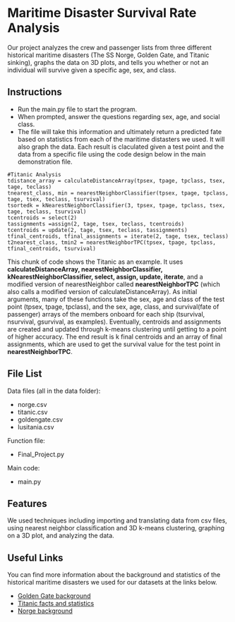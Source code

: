 # Maritime Disaster Survival Rate Analysis

Our project analyzes the crew and passenger lists from three different historical maritime disasters (The SS Norge, Golden Gate, and Titanic sinking), graphs the data on 3D plots, and tells you whether or not an individual will survive given a specific age, sex, and class.

## Instructions

- Run the main.py file to start the program. 
- When prompted, answer the questions regarding sex, age, and social class. 
- The file will take this information and ultimately return a predicted fate based on statistics from each of the maritime distasters we used. It will also graph the data.
Each result is claculated given a test point and the data from a specific file using the code design below in the main demonstration file.
```
#Titanic Analysis 
tdistance_array = calculateDistanceArray(tpsex, tpage, tpclass, tsex, tage, teclass)
tnearest_class, min = nearestNeighborClassifier(tpsex, tpage, tpclass, tage, tsex, teclass, tsurvival)
tsortedk = kNearestNeighborClassifier(3, tpsex, tpage, tpclass, tsex, tage, teclass, tsurvival)
tcentroids = select(2)
tassignments =assign(2, tage, tsex, teclass, tcentroids)
tcentroids = update(2, tage, tsex, teclass, tassignments)
tfinal_centroids, tfinal_assignments = iterate(2, tage, tsex, teclass)
t2nearest_class, tmin2 = nearestNeighborTPC(tpsex, tpage, tpclass, tfinal_centroids, tsurvival)
```
This chunk of code shows the Titanic as an example. It uses **calculateDistanceArray, nearestNeighborClassifier, kNearestNeighborClassifier, select, assign, update, iterate**, and a modified version of nearestNeighbor called **nearestNeighborTPC** (which also calls a modified version of calculateDistanceArray). As initial arguments, many of these functions take the sex, age and class of the test point (tpsex, tpage, tpclass), and the sex, age, class, and survival(fate of passenger) arrays of the members onboard for each ship (tsurvival, nsurvival, gsurvival, as examples). Eventually, centroids and assignments are created and updated through k-means clustering until getting to a point of higher accuracy. The end result is k final centroids and an array of final assignments, which are used to get the survival value for the test point in **nearestNeighborTPC**. 

## File List
Data files (all in the data folder):
- norge.csv
- titanic.csv
- goldengate.csv
- lusitania.csv

Function file:
- Final_Project.py

Main code:
- main.py

## Features
We used techniques including importing and translating data from csv files, using nearest neighbor classification and 3D k-means clustering, graphing on a 3D plot, and analyzing the data. 
## Useful Links
You can find more information about the background and statistics of the historical maritime disasters we used for our datasets at the links below.

- [Golden Gate background](http://www.aquaticsportsadventures.com/Articles/Misc/SSGoldenGate/SSGoldenGate.html)
- [Titanic facts and statistics](https://www.ultimatetitanic.com/facts-statistics/)
- [Norge background](http://www.norwayheritage.com/articles/templates/great-disasters.asp?articleid=119&zoneid=1)

